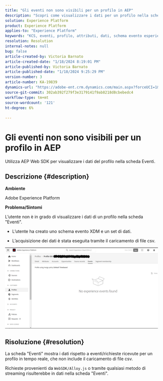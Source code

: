 ```yaml
---
title: "Gli eventi non sono visibili per un profilo in AEP"
description: "Scopri come visualizzare i dati per un profilo nella scheda Eventi in AEP."
solution: Experience Platform
product: Experience Platform
applies-to: "Experience Platform"
keywords: "KCS, eventi, profilo, attributi, dati, schema evento esperienza, "
resolution: Resolution
internal-notes: null
bug: false
article-created-by: Victoria Barnato
article-created-date: "1/18/2024 8:19:01 PM"
article-published-by: Victoria Barnato
article-published-date: "1/18/2024 9:25:29 PM"
version-number: 3
article-number: KA-19839
dynamics-url: "https://adobe-ent.crm.dynamics.com/main.aspx?forceUCI=1&pagetype=entityrecord&etn=knowledgearticle&id=480094ce-3eb6-ee11-a569-6045bd006b25"
source-git-commit: 302ab392f279f3e3179141f9ab8218d8cbebedc4
workflow-type: tm+mt
source-wordcount: '121'
ht-degree: 6%

---
```


# Gli eventi non sono visibili per un profilo in AEP


Utilizza AEP Web SDK per visualizzare i dati del profilo nella scheda Eventi.



## Descrizione {#description}


<b>Ambiente</b>

Adobe Experience Platform

<b>Problema/Sintomi</b>

L’utente non è in grado di visualizzare i dati di un profilo nella scheda &quot;Eventi&quot;.



- L’utente ha creato uno schema evento XDM e un set di dati.

- L’acquisizione dei dati è stata eseguita tramite il caricamento di file csv.



![](assets/___490094ce-3eb6-ee11-a569-6045bd006b25___.png)


## Risoluzione {#resolution}


La scheda &quot;Eventi&quot; mostra i dati rispetto a eventi/richieste ricevute per un profilo in tempo reale, che non include il caricamento di file csv.

Richieste provenienti da `WebSDK/Alloy.js` o tramite qualsiasi metodo di streaming risulterebbe in dati nella scheda &quot;Eventi&quot;.
